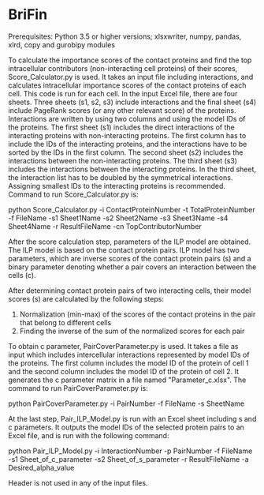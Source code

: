 # BriFin

Prerequisites: Python 3.5 or higher versions; xlsxwriter, numpy, pandas, xlrd, copy and gurobipy modules 

To calculate the importance scores of the contact proteins and find the top intracellular contributors (non-interacting cell proteins) of their scores,
Score_Calculator.py is used. It takes an input file including interactions, and calculates intracellular importance scores of the contact proteins of each cell.
This code is run for each cell. In the input Excel file, there are four sheets. Three sheets (s1, s2, s3) include interactions and the final sheet (s4) include 
PageRank scores (or any other relevant score) of the proteins. Interactions are written by using two columns and using the model IDs of the proteins. 
The first sheet (s1) includes the direct interactions of the interacting proteins with non-interacting proteins. The first column 
has to include the IDs of the interacting proteins, and the interactions have to be sorted by the IDs in the first column.
The second sheet (s2) includes the interactions between the non-interacting proteins. The third sheet (s3) includes the interactions between
the interacting proteins. In the third sheet, the interaction list has to be doubled by the symmetrical interactions. Assigning smallest IDs to the interacting
proteins is recommended. Command to run Score_Calculator.py is:

python Score_Calculator.py -i ContactProteinNumber -t TotalProteinNumber -f FileName -s1 Sheet1Name -s2 Sheet2Name -s3 Sheet3Name
-s4 Sheet4Name -r ResultFileName -cn TopContributorNumber

After the score calculation step, parameters of the ILP model are obtained. The ILP model is based on the contact protein pairs.
ILP model has two parameters, which are inverse scores of the contact protein pairs (s) and a binary parameter denoting whether
a pair covers an interaction between the cells (c).

After determining contact protein pairs of two interacting cells, their model scores (s) are calculated by the following steps:
1) Normalization (min-max) of the scores of the contact proteins in the pair that belong to different cells 
2) Finding the inverse of the sum of the normalized scores for each pair

To obtain c parameter, PairCoverParameter.py is used. It takes a file as input which includes intercellular interactions
represented by model IDs of the proteins. The first column includes the model ID of the protein of cell 1 and the second column 
includes the model ID of the protein of cell 2. It generates the c parameter matrix in a file named "Parameter_c.xlsx".
The command to run PairCoverParameter.py is:

python PairCoverParameter.py -i PairNumber -f FileName -s SheetName

At the last step, Pair_ILP_Model.py is run with an Excel sheet including s and c parameters. It outputs the model IDs of the selected protein
pairs to an Excel file, and is run with the following command:

python Pair_ILP_Model.py -i InteractionNumber -p PairNumber -f FileName -s1 Sheet_of_c_parameter -s2 Sheet_of_s_parameter 
-r ResultFileName -a Desired_alpha_value

Header is not used in any of the input files.
